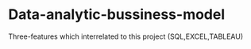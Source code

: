 # Data-analytic-bussiness-model
Three-features which interrelated to this project (SQL,EXCEL,TABLEAU)
